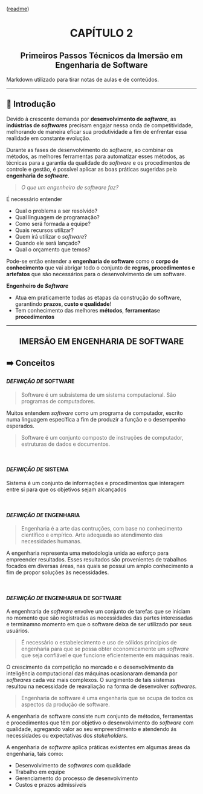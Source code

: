 <p align="left">(<a href="../../README.md">readme</a>)</p>
<h1 align=center>CAPÍTULO 2</h1>
<h2 align=center>Primeiros Passos Técnicos da Imersão em Engenharia de Software</h2>

Markdown utilizado para tirar notas de aulas e de conteúdos.

---

## 📌 Introdução

Devido à crescente demanda por **desenvolvimento de *software***, as **indústrias de *softwares*** precisam engajar nessa onda de competitividade, melhorando de maneira eficar sua produtividade a fim de enfrentar essa realidade em constante evolução.

Durante as fases de desenvolvimento do *software*, ao combinar os métodos, as melhores ferramentas para automatizar esses métodos, as técnicas para a garantia da qualidade do *software* e os procedimentos de controle e gestão, é possível aplicar as boas práticas sugeridas pela **engenharia de *software***.

>*O que um engenheiro de software faz?*

É necessário entender

- Qual o problema a ser resolvido?
- Qual linguagem de programação?
- Como será formada a equipe?
- Quais recursos utilizar?
- Quem irá utilizar o *software*?
- Quando ele será lançado?
- Qual o orçamento que temos?

Pode-se então entender a **engenharia de software** como o **corpo de conhecimento** que vai abrigar todo o conjunto de **regras, procedimentos e artefatos** que são necessários para o desenvolvimento de um software.

**Engenheiro de *Software*** 

- Atua em praticamente todas as etapas da construção do software, garantindo **prazos, custo e qualidade**!
- Tem conhecimento das melhores **métodos**, **ferramentas**e **procedimentos**

---

<h2 align=center>IMERSÃO EM ENGENHARIA DE SOFTWARE</h2>

## ➡️ Conceitos

#### *DEFINIÇÃO DE* **SOFTWARE**

>Software é um subsistema de um sistema computacional. São programas de computadores.

Muitos entendem *software* como um programa de computador, escrito numa linguagem específica a fim de produzir a função e o desempenho esperados.

>Software é um conjunto composto de instruções de computador, estruturas de dados e documentos.

<br>

#### *DEFINIÇÃO DE* **SISTEMA**

Sistema é um conjunto de informações e procedimentos que interagem entre si para que os objetivos sejam alcançados

<br>

#### *DEFINIÇÃO DE* **ENGENHARIA**

>Engenharia é a arte das contruções, com base no conhecimento científico e empírico. Arte adequada ao atendimento das necessidades humanas.

A engenharia representa uma metodologia unida ao esforço para empreender resultados. Esses resultados são provenientes de trabalhos focados em diversas áreas, nas quais se possui um amplo conhecimento a fim de propor soluções às necessidades.

<br>

#### *DEFINIÇÃO DE* **ENGENHARUA DE SOFTWARE**

A engenhraria de *software* envolve um conjunto de tarefas que se iniciam no momento que são registradas as necessidades das partes interessadas e terminamno momento em que o software deixa de ser utilizado por seus usuários.

>É necessário o estabelecimento e uso de sólidos princípios de engenharia para que se possa obter economicamente um *software*  que seja confiável e que funcione eficientemente em máquinas reais.

O crescimento da competição no mercado e o desenvolvimento da inteligência computacional das máquinas ocasionaram demanda por *softwares* cada vez mais complexos. O surgimento de tais sistemas resultou na necessidade de reavaliação na forma de desenvolver *softwares*.

>Engenharia de software é uma engenharia que se ocupa de todos os aspectos da produção de software.

A engenharia de software consiste num conjunto de métodos, ferramentas e procedimentos que têm por objetivo o desenvolvimento do *software* com qualidade, agregando valor ao seu empreendimento e atendendo ás necessidades ou expectativas dos *stakeholders*.

A engenharia de *software* aplica práticas existentes em algumas áreas da engenharia, tais como:

- Desenvolvimento de *softwares* com qualidade
- Trabalho em equipe
- Gerenciamento do processo de desenvolvimento
- Custos e prazos admissíveis
